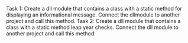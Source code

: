 Task 1:
Create a dll module that contains a class with a static method for
displaying an informational message. Connect the dllmodule to another project and call this method.
Task 2:
Create a dll module that contains a class with a static method
leap year checks. Connect the dll module to another
project and call this method.
